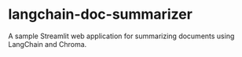 # langchain-doc-summarizer
A sample Streamlit web application for summarizing documents using LangChain and Chroma.
